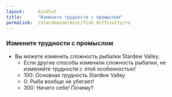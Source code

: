 ```yaml
---
layout:     kindlet
title:      "Измените трудности с промыслом"
permalink:  /stardewzem/misc/fish_difficulty/ru
---
```


### **Измените трудности с промыслом**

* Вы можете изменить сложность рыбалки Stardew Valley.
  * Если другие способы изменили сложность рыбалки, не изменяйте трудности с этой особенностью!
  * 100: Основная трудность Stardew Valley
  *   0: Рыба вообще не убегает!
  * 300: Ничего себе! Почему?

<br/>
<br/>
